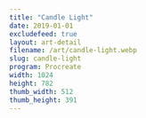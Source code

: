 ```yaml
---
title: "Candle Light"
date: 2019-01-01
excludefeed: true
layout: art-detail
filename: /art/candle-light.webp
slug: candle-light
program: Procreate
width: 1024
height: 782
thumb_width: 512
thumb_height: 391
---
```

